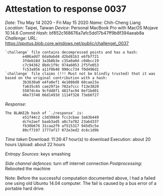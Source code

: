 # Attestation to response 0037

*Date*: Thu May 14 2020 - Fri May 15 2020
*Name*: Chih-Cheng Liang
*Location*: Taipei, Taiwan
*Device*: Personal MacBook Pro with MacOS Mojave 10.14.6 
*Commit Hash*: bf852c168676a7afc5dd17b47ff9b8f394aeab8a
*Challenge*:
URL: https://ppotus.blob.core.windows.net/public/challenge\_0037

```
`challenge` file contains decompressed points and has a hash:
        e406add7 6da9abd4 d2bd81b3 e6fbf721 
        3fdeb18d 3a3b8b3e c35a0a0d c04bcc19 
        c7c94362 8bdc1f9c 974a6053 2f5fe053 
        fc53a956 a11f0b40 990cc734 f0d496d1 
`challenge` file claims (!!! Must not be blindly trusted) that it was based on the original contribution with a hash:
        3b3630a0 e4fa0ef1 4e1086d8 60cae23a 
        fa635c65 cae2971e 702a7ccc f13e3820 
        5507dc4a 9cfdd8f1 481fac94 0ef1bd01 
        46e73740 66d1493d 1114f328 73eb6f27 
```

*Response*:
```
The BLAKE2b hash of `./response` is:
        e51f44c2 c3d398d4 fcc3cbae 3a63b449 
        dcfe2aef baab3ad5 a8c7a782 23abd337 
        fb30b676 31caa2f9 af515317 945d5c5e 
        80cf7197 1777af17 072e3ed2 dc6c1d9b 
```

*Time taken* 
Download: 11:26:47 hour(s) to download
Execution: about 20 hours
Upload: about 22 hours

*Entropy Sources*:
keys smashing

*Side channel defences*: turn off internet connection
*Postprocessing*: 
Rebooted the machine

Note: Before the successful computation documented above, I had a failed one using old Ubuntu 14.04 computer. The fail is caused by a bus error of a portable hard drive.
